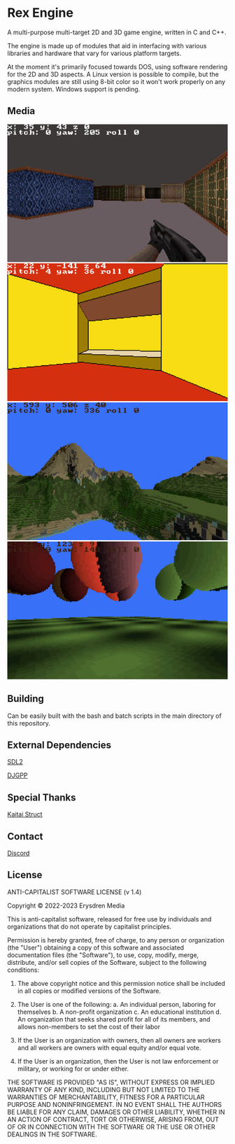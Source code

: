# Rex Engine

A multi-purpose multi-target 2D and 3D game engine, written in C and C++.

The engine is made up of modules that aid in interfacing with various libraries and hardware that vary for various platform targets.

At the moment it's primarily focused towards DOS, using software rendering for the 2D and 3D aspects. A Linux version is possible to compile, but the graphics modules are still using 8-bit color so it won't work properly on any modern system. Windows support is pending.

## Media

![A screenshot of a 3D game engine demonstrating raycaster rendering.](./.github/rayc00.png)
![A screenshot of a 3D game engine demonstrating portal-sector rendering.](./.github/sector00.png)
![A screenshot of a 3D game engine demonstrating voxels.](./.github/voxel00.png)
![A screenshot of a 3D game engine demonstrating voxels.](./.github/voxel01.png)

## Building

Can be easily built with the bash and batch scripts in the main directory of this repository.

## External Dependencies

[SDL2](https://www.libsdl.org/)

[DJGPP](https://www.delorie.com/djgpp/)

## Special Thanks

[Kaitai Struct](http://kaitai.io/)

## Contact

[Discord](https://discord.gg/5MwE3xMcdN)

## License

ANTI-CAPITALIST SOFTWARE LICENSE (v 1.4)

Copyright © 2022-2023 Erysdren Media

This is anti-capitalist software, released for free use by individuals
and organizations that do not operate by capitalist principles.

Permission is hereby granted, free of charge, to any person or
organization (the "User") obtaining a copy of this software and
associated documentation files (the "Software"), to use, copy, modify,
merge, distribute, and/or sell copies of the Software, subject to the
following conditions:

  1. The above copyright notice and this permission notice shall be
  included in all copies or modified versions of the Software.

  2. The User is one of the following:
    a. An individual person, laboring for themselves
    b. A non-profit organization
    c. An educational institution
    d. An organization that seeks shared profit for all of its members,
    and allows non-members to set the cost of their labor

  3. If the User is an organization with owners, then all owners are
  workers and all workers are owners with equal equity and/or equal vote.

  4. If the User is an organization, then the User is not law enforcement
  or military, or working for or under either.

THE SOFTWARE IS PROVIDED "AS IS", WITHOUT EXPRESS OR IMPLIED WARRANTY OF
ANY KIND, INCLUDING BUT NOT LIMITED TO THE WARRANTIES OF MERCHANTABILITY,
FITNESS FOR A PARTICULAR PURPOSE AND NONINFRINGEMENT. IN NO EVENT SHALL
THE AUTHORS BE LIABLE FOR ANY CLAIM, DAMAGES OR OTHER LIABILITY, WHETHER
IN AN ACTION OF CONTRACT, TORT OR OTHERWISE, ARISING FROM, OUT OF OR IN
CONNECTION WITH THE SOFTWARE OR THE USE OR OTHER DEALINGS IN THE
SOFTWARE.

